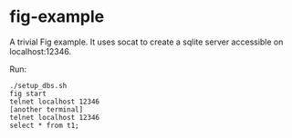 fig-example
===========

A trivial Fig example.
It uses socat to create a sqlite server accessible on localhost:12346.

Run:

```
./setup_dbs.sh
fig start
telnet localhost 12346
[another terminal]
telnet localhost 12346
select * from t1;
```


